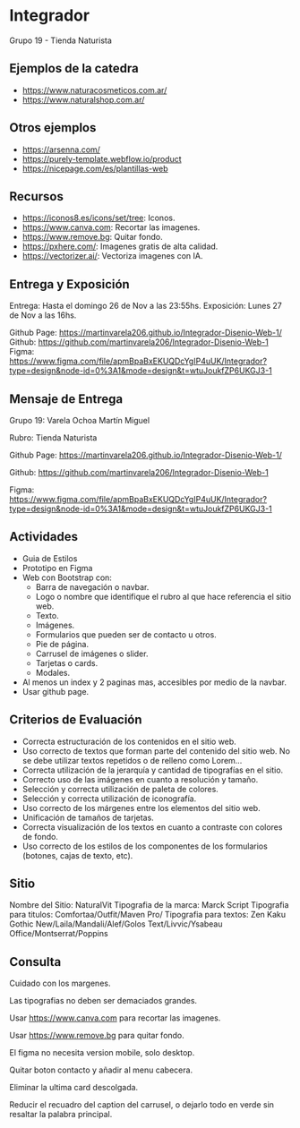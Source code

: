 # Integrador

Grupo 19 - Tienda Naturista

## Ejemplos de la catedra

- <https://www.naturacosmeticos.com.ar/>
- <https://www.naturalshop.com.ar/>

## Otros ejemplos

- <https://arsenna.com/>
- <https://purely-template.webflow.io/product>
- <https://nicepage.com/es/plantillas-web>

## Recursos

- <https://iconos8.es/icons/set/tree>: Iconos.
- <https://www.canva.com>: Recortar las imagenes.
- <https://www.remove.bg>: Quitar fondo.
- <https://pxhere.com/>: Imagenes gratis de alta calidad.
- <https://vectorizer.ai/>: Vectoriza imagenes con IA.

## Entrega y Exposición

Entrega: Hasta el domingo 26 de Nov a las 23:55hs.
Exposición: Lunes 27 de Nov a las 16hs.

Github Page: <https://martinvarela206.github.io/Integrador-Disenio-Web-1/>
Github: <https://github.com/martinvarela206/Integrador-Disenio-Web-1>
Figma: <https://www.figma.com/file/apmBpaBxEKUQDcYgIP4uUK/Integrador?type=design&node-id=0%3A1&mode=design&t=wtuJoukfZP6UKGJ3-1>

## Mensaje de Entrega

Grupo 19: Varela Ochoa Martín Miguel

Rubro: Tienda Naturista

Github Page: https://martinvarela206.github.io/Integrador-Disenio-Web-1/

Github: https://github.com/martinvarela206/Integrador-Disenio-Web-1

Figma: https://www.figma.com/file/apmBpaBxEKUQDcYgIP4uUK/Integrador?type=design&node-id=0%3A1&mode=design&t=wtuJoukfZP6UKGJ3-1

## Actividades

- Guia de Estilos
- Prototipo en Figma
- Web con Bootstrap con:
  - Barra de navegación o navbar.
  - Logo o nombre que identifique el rubro al que hace referencia el sitio web.
  - Texto.
  - Imágenes.
  - Formularios que pueden ser de contacto u otros.
  - Pie de página.
  - Carrusel de imágenes o slider.
  - Tarjetas o cards.
  - Modales.
- Al menos un index y 2 paginas mas, accesibles por medio de la navbar.
- Usar github page.

## Criterios de Evaluación

- Correcta estructuración de los contenidos en el sitio web.
- Uso correcto de textos que forman parte del contenido del sitio web. No se debe utilizar textos repetidos o de relleno como Lorem…
- Correcta utilización de la jerarquía y cantidad de tipografías en el sitio.
- Correcto uso de las imágenes en cuanto a resolución y tamaño.
- Selección y correcta utilización de paleta de colores.
- Selección y correcta utilización de iconografía.
- Uso correcto de los márgenes entre los elementos del sitio web.
- Unificación de tamaños de tarjetas.
- Correcta visualización de los textos en cuanto a contraste con colores de fondo.
- Uso correcto de los estilos de los componentes de los formularios (botones, cajas de texto, etc).

## Sitio

Nombre del Sitio: NaturalVit
Tipografia de la marca: Marck Script
Tipografia para titulos: Comfortaa/Outfit/Maven Pro/
Tipografia para textos: Zen Kaku Gothic New/Laila/Mandali/Alef/Golos Text/Livvic/Ysabeau Office/Montserrat/Poppins

## Consulta

Cuidado con los margenes.

Las tipografias no deben ser demaciados grandes.

Usar <https://www.canva.com> para recortar las imagenes.

Usar <https://www.remove.bg> para quitar fondo.

El figma no necesita version mobile, solo desktop.

Quitar boton contacto y añadir al menu cabecera.

Eliminar la ultima card descolgada.

Reducir el recuadro del caption del carrusel, o dejarlo todo en verde sin resaltar la palabra principal.
